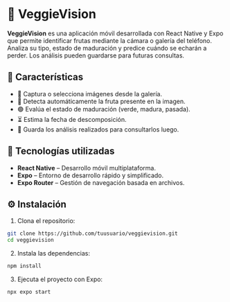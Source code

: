 # 🍏 VeggieVision

**VeggieVision** es una aplicación móvil desarrollada con React Native y Expo que permite identificar frutas mediante la cámara o galería del teléfono. Analiza su tipo, estado de maduración y predice cuándo se echarán a perder. Los análisis pueden guardarse para futuras consultas.

## 📱 Características

- 📸 Captura o selecciona imágenes desde la galería.
- 🍌 Detecta automáticamente la fruta presente en la imagen.
- 🟢 Evalúa el estado de maduración (verde, madura, pasada).
- ⏳ Estima la fecha de descomposición.
- 💾 Guarda los análisis realizados para consultarlos luego.

## 🚀 Tecnologías utilizadas

- **React Native** – Desarrollo móvil multiplataforma.
- **Expo** – Entorno de desarrollo rápido y simplificado.
- **Expo Router** – Gestión de navegación basada en archivos.

## ⚙️ Instalación

1. Clona el repositorio:

```bash
git clone https://github.com/tuusuario/veggievision.git
cd veggievision
```
2. Instala las dependencias:

```bash
npm install
```
3. Ejecuta el proyecto con Expo:

```bash
npx expo start
```
